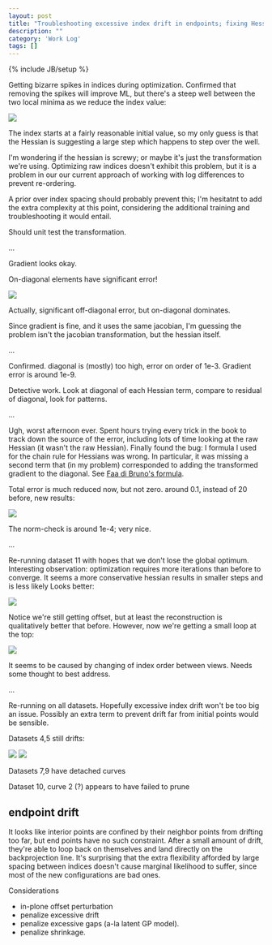```yaml
---
layout: post
title: "Troubleshooting excessive index drift in endpoints; fixing Hessian under variable transformation."
description: ""
category: 'Work Log'
tags: []
---
```

{% include JB/setup %}

Getting bizarre spikes in indices during optimization.  Confirmed that removing the spikes will improve ML, but there's a steep well between the two local minima as we reduce the index value:
    
![]({{site.baseurl}}/img/2013-12-05-ml_vs_index.png)


The index starts at a fairly reasonable initial value, so my only guess is that the Hessian is suggesting a large step which happens to step over the well.

I'm wondering if the hessian is screwy; or maybe it's just the transformation we're using.  Optimizing raw indices doesn't exhibit this problem, but it is a problem in our our current approach of working with log differences to prevent re-ordering.

A prior over index spacing should probably prevent this; I'm hesitatnt to add the extra complexity at this point, considering the additional training and troubleshooting it would entail.

Should unit test the transformation.

...

Gradient looks okay.

On-diagonal elements have significant error!

![]({{site.baseurl}}/img/2013-12-05-hessian_error.png)

Actually, significant off-diagonal error, but on-diagonal dominates.

Since gradient is fine, and it uses the same jacobian, I'm guessing the problem isn't the jacobian transformation, but the hessian itself.

...

Confirmed.  diagonal is (mostly) too high, error on order of 1e-3.  Gradient error is around 1e-9.


Detective work.  Look at diagonal of each Hessian term, compare to residual of diagonal, look for patterns.

...

Ugh, worst afternoon ever.  Spent hours trying every trick in the book to track down the source of the error, including lots of time looking at the raw Hessian (it wasn't the raw Hessian).  Finally found the bug: I formula I used for the chain rule for Hessians was wrong.  In particular, it was missing a second term that (in my problem) corresponded to adding the transformed gradient to the diagonal.   See [Faa di Bruno's formula](http://en.wikipedia.org/wiki/Chain_rule#Higher_derivatives_of_multivariable_functions).

Total error is much reduced now, but not zero.  around 0.1, instead of 20 before, new results:

![]({{site.baseurl}}/img/2013-12-05-hessian_error_2.png)

The norm-check is around 1e-4; very nice.

...

Re-running dataset 11 with hopes that we don't lose the global optimum.  Interesting observation: optimization requires more iterations than before to converge.  It seems a more conservative hessian results in smaller steps and is less likely   Looks better:

![]({{site.baseurl}}/img/2013-12-05-reconst_hess_fixed.png)

Notice we're still getting offset, but at least the reconstruction is qualitatively better that before. However, now we're getting a small loop at the top:
    
![]({{site.baseurl}}/img/2013-12-05-weird_loop.png)

It seems to be caused by changing of index order between views. Needs some thought to best address.  

...

Re-running on all datasets.  Hopefully excessive index drift won't be too big an issue.  Possibly an extra term to prevent drift far from initial points would be sensible.

Datasets 4,5  still drifts:
    
![]({{site.baseurl}}/img/2013-12-05-drift_ds4.png)
![]({{site.baseurl}}/img/2013-12-05-drift_ds5.png)

Datasets 7,9  have detached curves

Dataset 10, curve 2 (?) appears to have failed to prune

endpoint drift
------------------

It looks like interior points are confined by their neighbor points from drifting too far, but end points have no such constraint.  After a small amount of drift, they're able to loop back on themselves and land directly on the backprojection line.  It's surprising that the extra flexibility afforded by large spacing between indices doesn't cause marginal likelihood to suffer, since most of the new configurations are bad ones.

Considerations

* in-plone offset perturbation
* penalize excessive drift
* penalize excessive gaps (a-la latent GP model).
* penalize shrinkage.
